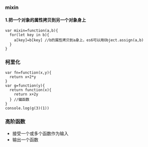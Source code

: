 ### mixin
#### 1.把一个对象的属性拷贝到另一个对象身上
```
var mixin=function(a,b){
  for(let key in b){
    a[key]=b[key] //b的属性拷贝到a身上，es6可以用Object.assign(a,b)
  }
}
```
### 柯里化

```
var fn=function(x,y){
  return x+2*y
}
var g=function(y){
  return function(x){
    return x+2y
  } //偏函数
}
console.log(g(3)(1))
```
 

### 高阶函数

+ 接受一个或多个函数作为输入
+ 输出一个函数